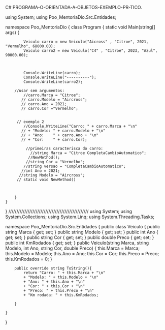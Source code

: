 C# PROGRAMA-O-ORIENTADA-A-OBJETOS-EXEMPLO-PR-TICO.

using System;
using Poo_MentoriaDio.Src.Entidades;

namespace Poo_MentoriaDio
{
     class Program
    {
        static void Main(string[] args)
        {

            Veiculo carro = new Veiculo("Aicross" , "Citroe", 2021, "Vermelho", 68000.00);
            Veiculo carro2 = new Veiculo("C4" , "Citroe", 2023, "Azul", 90000.00);



            Console.WriteLine(carro);
            Console.WriteLine("----------");
            Console.WriteLine(carro2);

        //usar sem argumentos:
            //carro.Marca = "Citroe";
           // carro.Modelo = "Aircross";
           // carro.Ano = 2021;
           // carro.Cor ="Vermelho";


         // exemplo 2
            //Console.WriteLine("Carro: " + carro.Marca + "\n"
           // + "Modelo: " + carro.Modelo + "\n"
           // + "Ano:    " + carro.Ano + "\n"
           // + "Cor:    " + carro.Cor);

             //primeiras caracterisca do carro:
               //string Marca = "Citroe CompletaCambioAutomatico";
              //NewMethod();
             //string Cor = "Vermelho";
            //string versao = "CompletaCambioAutomatico";
           //int Ano = 2021;
          //string Modelo = "Aircross";
         // static void NewMethod()
    
                

        }
    }   
}
//////////////////////////////////////////////////
using System;
using System.Collections;
using System.Linq;
using System.Threading.Tasks;

namespace Poo_MentoriaDio.Src.Entidades
{
    public class Veiculo
    {
        public string Marca { get; set; }
        public string Modelo { get; set; }
        public int Ano { get; set; }
        public string Cor { get; set; }
        public double Preco { get; set; }
        public int KmRodados { get; set; }
        public Veiculo(string Marca, string Modelo, int Ano, string Cor, double Preco)
        {
            this.Marca  = Marca;
            this.Modelo = Modelo;
            this.Ano    = Ano;
            this.Cor    = Cor;
            this.Preco  = Preco;
            this.KmRodados = 0;
        }

        public override string ToString(){
            return "Carro: " + this.Marca + "\n"
            + "Modelo: " + this.Modelo + "\n"
            + "Ano: " + this.Ano + "\n"
            + "Cor: " + this.Cor + "\n"
            + "Preco: " + this.Preco + "\n"
            + "Km rodada: " + this.KmRodados;

        }
      
    }
}
